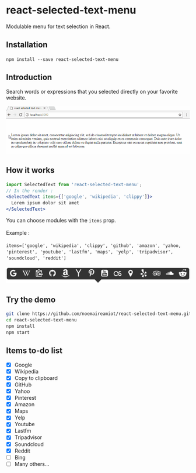 # react-selected-text-menu
Modulable menu for text selection in React.

## Installation

`npm install --save react-selected-text-menu`

## Introduction
Search words or expressions that you selected directly on your favorite website.

![](resources/reactSelectedText.gif)
## How it works

```jsx
import SelectedText from 'react-selected-text-menu';
// In the render :
<SelectedText items={['google', 'wikipedia', 'clippy']}>
  Lorem ipsum dolor sit amet
</SelectedText>
```
You can choose modules with the `items` prop.</br></br>
Example :</br></br>
`items=['google', 'wikipedia', 'clippy', 'github', 'amazon', 'yahoo, 'pinterest', 'youtube', 'lastfm', 'maps', 'yelp', 'tripadvisor', 'soundcloud', 'reddit']`</br></br>
  ![](resources/items.png)

## Try the demo

```sh
git clone https://github.com/noemaireamiot/react-selected-text-menu.git
cd react-selected-text-menu
npm install
npm start
```

## Items to-do list

- [x] Google
- [x] Wikipedia
- [x] Copy to clipboard
- [x] GitHub
- [x] Yahoo
- [x] Pinterest
- [x] Amazon
- [x] Maps
- [x] Yelp
- [x] Youtube
- [x] Lastfm
- [x] Tripadvisor
- [x] Soundcloud
- [x] Reddit
- [ ] Bing
- [ ] Many others...
